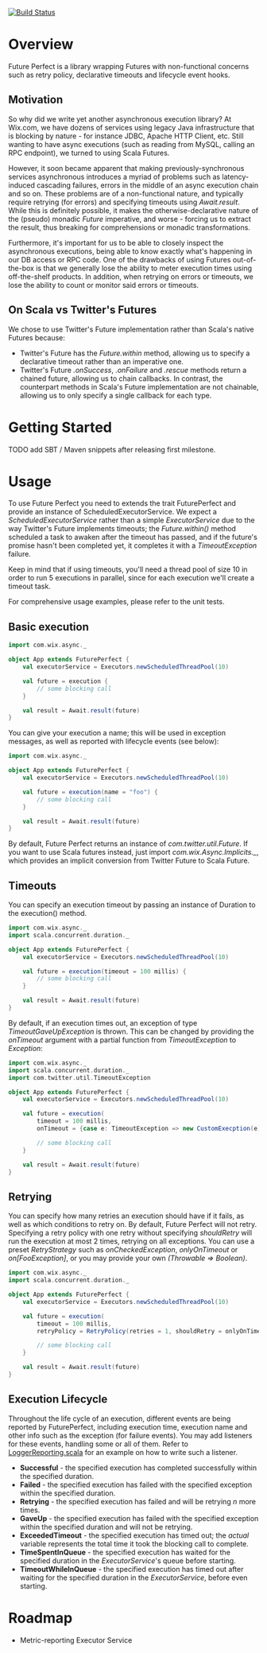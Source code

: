 [![Build Status](https://travis-ci.org/wix/future-perfect.png)](https://travis-ci.org/wix/future-perfect)

Overview
========
Future Perfect is a library wrapping Futures with non-functional concerns such as retry policy, declarative timeouts and lifecycle event hooks.

Motivation
----------
So why did we write yet another asynchronous execution library? At Wix.com, we have dozens of services using legacy Java
infrastructure that is blocking by nature - for instance JDBC, Apache HTTP Client, etc. Still wanting to have async executions
(such as reading from MySQL, calling an RPC endpoint), we turned to using Scala Futures.

However, it soon became apparent that making previously-synchronous services asynchronous introduces a myriad of problems
such as latency-induced cascading failures, errors in the middle of an async execution chain and so on. These problems are
of a non-functional nature, and typically require retrying (for errors) and specifying timeouts using *Await.result*. While
this is definitely possible, it makes the otherwise-declarative nature of the (pseudo) monadic *Future* imperative, and worse -
forcing us to extract the result, thus breaking for comprehensions or monadic transformations.

Furthermore, it's important for us to be able to closely inspect the asynchronous executions, being able to know exactly
what's happening in our DB access or RPC code. One of the drawbacks of using Futures out-of-the-box is that we generally
lose the ability to meter execution times using off-the-shelf products. In addition, when retrying on errors or timeouts,
we lose the ability to count or monitor said errors or timeouts.

On Scala vs Twitter's Futures
-----------------------------
We chose to use Twitter's Future implementation rather than Scala's native Futures because:
 * Twitter's Future has the *Future.within* method, allowing us to specify a declarative timeout rather than an imperative one.
 * Twitter's Future *.onSuccess*, *.onFailure* and *.rescue* methods return a chained future, allowing us to chain callbacks. In contrast, the counterpart methods in Scala's Future implementation are not chainable, allowing us to only specify a single callback for each type.

Getting Started
===============
TODO add SBT / Maven snippets after releasing first milestone.

Usage
=====
To use Future Perfect you need to extends the trait FuturePerfect and provide an instance of ScheduledExecutorService.
We expect a *ScheduledExecutorService* rather than a simple *ExecutorService* due to the way Twitter's Future implements timeouts;
the *Future.within()* method scheduled a task to awaken after the timeout has passed, and if the future's promise hasn't been
completed yet, it completes it with a *TimeoutException* failure.

Keep in mind that if using timeouts, you'll need a thread pool of size 10 in order to run 5 executions in parallel, since
for each execution we'll create a timeout task.

For comprehensive usage examples, please refer to the unit tests.

Basic execution
---------------
```scala
import com.wix.async._

object App extends FuturePerfect {
    val executorService = Executors.newScheduledThreadPool(10)

    val future = execution {
        // some blocking call
    }

    val result = Await.result(future)
}
```

You can give your execution a name; this will be used in exception messages, as well as reported with lifecycle events (see below):

```scala
import com.wix.async._

object App extends FuturePerfect {
    val executorService = Executors.newScheduledThreadPool(10)

    val future = execution(name = "foo") {
        // some blocking call
    }

    val result = Await.result(future)
}
```

By default, Future Perfect returns an instance of *com.twitter.util.Future*. If you want to use Scala futures instead,
just import *com.wix.Async.Implicits._*, which provides an implicit conversion from Twitter Future to Scala Future.

Timeouts
--------
You can specify an execution timeout by passing an instance of Duration to the execution() method.

```scala
import com.wix.async._
import scala.concurrent.duration._

object App extends FuturePerfect {
    val executorService = Executors.newScheduledThreadPool(10)

    val future = execution(timeout = 100 millis) {
        // some blocking call
    }

    val result = Await.result(future)
}
```

By default, if an execution times out, an exception of type *TimeoutGaveUpException* is thrown. This can be changed by
providing the *onTimeout* argument with a partial function from *TimeoutException* to *Exception*:

```scala
import com.wix.async._
import scala.concurrent.duration._
import com.twitter.util.TimeoutException

object App extends FuturePerfect {
    val executorService = Executors.newScheduledThreadPool(10)

    val future = execution(
        timeout = 100 millis,
        onTimeout = {case e: TimeoutException => new CustomExecption(e)}) {

        // some blocking call
    }

    val result = Await.result(future)
}
```

Retrying
--------

You can specify how many retries an execution should have if it fails, as well as which conditions to retry on. By default,
Future Perfect will not retry. Specifying a retry policy with one retry without specifying *shouldRetry* will run the execution
at most 2 times, retrying on all exceptions. You can use a preset *RetryStrategy* such as *onCheckedException*, *onlyOnTimeout*
or *on[FooException]*, or you may provide your own *(Throwable => Boolean)*.

```scala
import com.wix.async._
import scala.concurrent.duration._

object App extends FuturePerfect {
    val executorService = Executors.newScheduledThreadPool(10)

    val future = execution(
        timeout = 100 millis,
        retryPolicy = RetryPolicy(retries = 1, shouldRetry = onlyOnTimeout)) {

        // some blocking call
    }

    val result = Await.result(future)
}
```

Execution Lifecycle
-------------------
Throughout the life cycle of an execution, different events are being reported by FuturePerfect, including execution time,
execution name and other info such as the exception (for failure events). You may add listeners for these events, handling
some or all of them. Refer to
[LoggerReporting.scala](https://github.com/wix/future-perfect/blob/master/src/main/scala/com/wix/async/LoggerReporting.scala)
for an example on how to write such a listener.

* __Successful__ - the specified execution has completed successfully within the specified duration.
* __Failed__ - the specified execution has failed with the specified exception within the specified duration.
* __Retrying__ - the specified execution has failed and will be retrying *n* more times.
* __GaveUp__ - the specified execution has failed with the specified exception within the specified duration and will not be retrying.
* __ExceededTimeout__ - the specified execution has timed out; the *actual* variable represents the total time it took the blocking call to complete.
* __TimeSpentInQueue__ - the specified execution has waited for the specified duration in the *ExecutorService*'s queue before starting.
* __TimeoutWhileInQueue__ - the specified execution has timed out after waiting for the specified duration in the *ExecutorService*, before even starting.

Roadmap
=======
* Metric-reporting Executor Service
